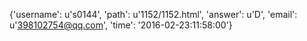 {'username': u's0144', 'path': u'1152/1152.html', 'answer': u'D', 'email': u'398102754@qq.com', 'time': '2016-02-23:11:58:00'}